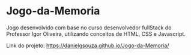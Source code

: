 # Jogo-da-Memoria
 Jogo desenvolvido com base no curso desenvolvedor fullStack do Professor Igor Oliveira, utilizando conceitos de HTML, CSS e Javascript.
 
 Link do projeto: https://danielgsouza.github.io/Jogo-da-Memoria/
